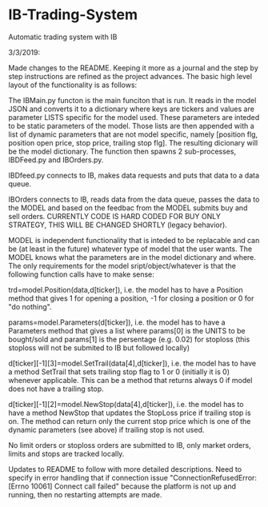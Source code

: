 # IB-Trading-System
Automatic trading system with IB

3/3/2019:

Made changes to the README. Keeping it more as a journal and the step by step instructions are refined as the project advances. The basic high level layout of the functionality is as follows:

The IBMain.py functon is the main funciton that is run. It reads in the model JSON and converts it to a dictionary where keys are tickers and values are parameter LISTS specific for the model used. These parameters are inteded to be static parameters of the model. Those lists are then appended with a list of dynamic parameters that are not model specific, namely [position flg, position open price, stop price, trailing stop flg]. The resulting dicionary will be the model dictionary. The function then spawns 2 sub-processes, IBDFeed.py and IBOrders.py.

IBDfeed.py connects to IB, makes data requests and puts that data to a data queue. 

IBOrders connects to IB, reads data from the data queue, passes the data to the MODEL and based on the feedbac from the MODEL submits buy and sell orders. CURRENTLY CODE IS HARD CODED FOR BUY ONLY STRATEGY, THIS WILL BE CHANGED SHORTLY (legacy behavior).

MODEL is independent functionality that is inteded to be replacable and can be (at least in the future) whatever type of model that the user wants. The MODEL knows what the parameters are in the model dictionary and where. The only requirements for the model sript/object/whatever is that the following function calls have to make sense: 

trd=model.Position(data,d[ticker]), i.e. the model has to have a Position method that gives 1 for opening a position, -1 for closing a position or 0 for "do nothing".

params=model.Parameters(d[ticker]), i.e. the model has to have a Parameters method that gives a list where params[0] is the UNITS to be bought/sold and params[1] is the persentage (e.g. 0.02) for stoploss (this stoploss will not be submited to IB but followed locally)

d[ticker][-1][3]=model.SetTrail(data[4],d[ticker]), i.e. the model has to have a method SetTrail that sets trailing stop flag to 1 or 0 (initially it is 0) whenever applicable. This can be a method that returns always 0 if model does not have a trailing stop.

d[ticker][-1][2]=model.NewStop(data[4],d[ticker]), i.e. the model has to have a method NewStop that updates the StopLoss price if trailing stop is on. The method can return only the current stop price which is one of the dynamic parameters (see above) if trailing stop is not used.

No limit orders or stoploss orders are submitted to IB, only market orders, limits and stops are tracked locally.

Updates to README to follow with more detailed descriptions. Need to specify in error handling that if connection issue "ConnectionRefusedError: [Errno 10061] Connect call failed" because the platform is not up and running, then no restarting attempts are made.
